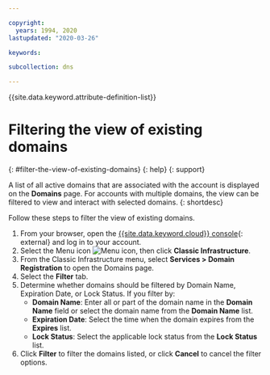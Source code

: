 ```yaml
---

copyright:
  years: 1994, 2020
lastupdated: "2020-03-26"

keywords:

subcollection: dns

---
```


{{site.data.keyword.attribute-definition-list}}

# Filtering the view of existing domains
{: #filter-the-view-of-existing-domains}
{: help}
{: support}

A list of all active domains that are associated with the account is displayed on the **Domains** page. For accounts with multiple domains, the view can be filtered to view and interact with selected domains.
{: shortdesc}

Follow these steps to filter the view of existing domains.

1. From your browser, open the [{{site.data.keyword.cloud}} console](https://{DomainName}/){: external} and log in to your account.
1. Select the Menu icon ![Menu icon](../icons/icon_hamburger.svg), then click **Classic Infrastructure**.
1. From the Classic Infrastructure menu, select **Services > Domain Registration** to open the Domains page.
1. Select the **Filter** tab.
1. Determine whether domains should be filtered by Domain Name, Expiration Date, or Lock Status. If you filter by:
    * **Domain Name**: Enter all or part of the domain name in the **Domain Name** field or select the domain name from the **Domain Name** list.
    * **Expiration Date**: Select the time when the domain expires from the **Expires** list.
    * **Lock Status**: Select the applicable lock status from the **Lock Status** list.
1. Click **Filter** to filter the domains listed, or click **Cancel** to cancel the filter options.
